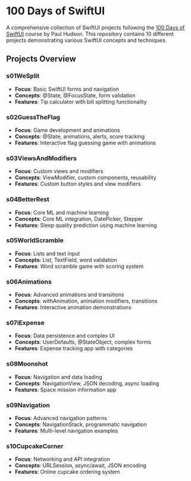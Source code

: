  # 100 Days of SwiftUI

A comprehensive collection of SwiftUI projects following the [100 Days of SwiftUI](https://www.hackingwithswift.com/100/swiftui) course by Paul Hudson. This repository contains 10 different projects demonstrating various SwiftUI concepts and techniques.

## Projects Overview

### s01WeSplit
- **Focus**: Basic SwiftUI forms and navigation
- **Concepts**: @State, @FocusState, form validation
- **Features**: Tip calculator with bill splitting functionality

### s02GuessTheFlag
- **Focus**: Game development and animations
- **Concepts**: @State, animations, alerts, score tracking
- **Features**: Interactive flag guessing game with animations

### s03ViewsAndModifiers
- **Focus**: Custom views and modifiers
- **Concepts**: ViewModifier, custom components, reusability
- **Features**: Custom button styles and view modifiers

### s04BetterRest
- **Focus**: Core ML and machine learning
- **Concepts**: Core ML integration, DatePicker, Stepper
- **Features**: Sleep quality prediction using machine learning

### s05WorldScramble
- **Focus**: Lists and text input
- **Concepts**: List, TextField, word validation
- **Features**: Word scramble game with scoring system

### s06Animations
- **Focus**: Advanced animations and transitions
- **Concepts**: withAnimation, animation modifiers, transitions
- **Features**: Interactive animation demonstrations

### s07iExpense
- **Focus**: Data persistence and complex UI
- **Concepts**: UserDefaults, @StateObject, complex forms
- **Features**: Expense tracking app with categories

### s08Moonshot
- **Focus**: Navigation and data loading
- **Concepts**: NavigationView, JSON decoding, async loading
- **Features**: Space mission information app

### s09Navigation
- **Focus**: Advanced navigation patterns
- **Concepts**: NavigationStack, programmatic navigation
- **Features**: Multi-level navigation examples

### s10CupcakeCorner
- **Focus**: Networking and API integration
- **Concepts**: URLSession, async/await, JSON encoding
- **Features**: Online cupcake ordering system
